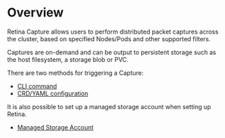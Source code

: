 # Overview

Retina Capture allows users to perform distributed packet captures across the cluster, based on specified Nodes/Pods and other supported filters.

Captures are on-demand and can be output to persistent storage such as the host filesystem, a storage blob or PVC.

There are two methods for triggering a Capture:

- [CLI command](./02-cli.md)
- [CRD/YAML configuration](./03-crd.md)

It is also possible to set up a managed storage account when setting up Retina.

- [Managed Storage Account](../04-Captures/04-managed-storage-account.md#setup)
